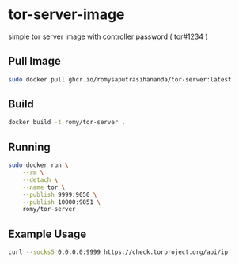 # tor-server-image

simple tor server image with controller password ( tor#1234 )

## Pull Image

```bash
sudo docker pull ghcr.io/romysaputrasihananda/tor-server:latest

```


## Build

```bash
docker build -t romy/tor-server .
```

## Running

```bash
sudo docker run \
    --rm \
    --detach \
    --name tor \
    --publish 9999:9050 \
    --publish 10000:9051 \
    romy/tor-server
```

## Example Usage

```bash
curl --socks5 0.0.0.0:9999 https://check.torproject.org/api/ip
```
